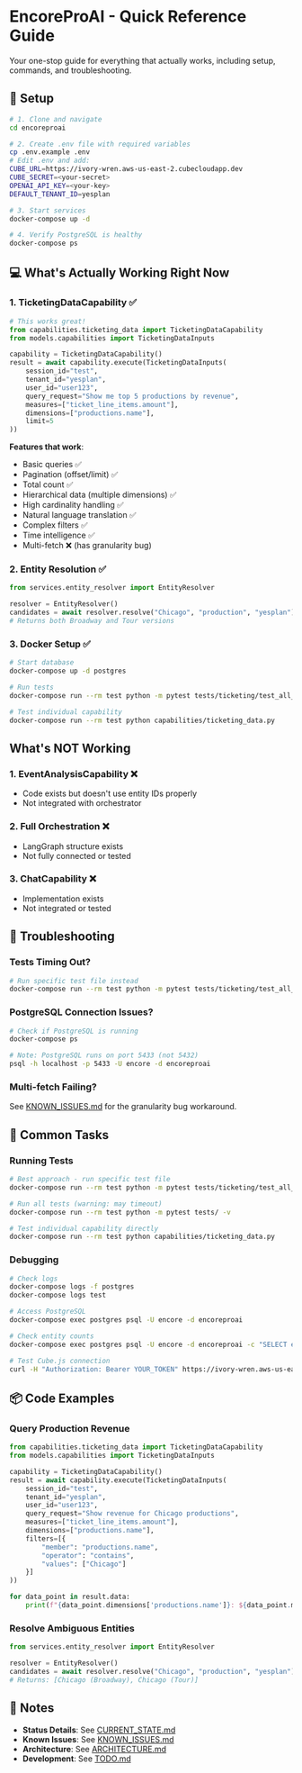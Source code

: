 # EncoreProAI - Quick Reference Guide

Your one-stop guide for everything that actually works, including setup, commands, and troubleshooting.

## 🚀 Setup

```bash
# 1. Clone and navigate
cd encoreproai

# 2. Create .env file with required variables
cp .env.example .env
# Edit .env and add:
CUBE_URL=https://ivory-wren.aws-us-east-2.cubecloudapp.dev
CUBE_SECRET=<your-secret>
OPENAI_API_KEY=<your-key>
DEFAULT_TENANT_ID=yesplan

# 3. Start services
docker-compose up -d

# 4. Verify PostgreSQL is healthy
docker-compose ps
```

## 💻 What's Actually Working Right Now

### 1. TicketingDataCapability ✅
```python
# This works great!
from capabilities.ticketing_data import TicketingDataCapability
from models.capabilities import TicketingDataInputs

capability = TicketingDataCapability()
result = await capability.execute(TicketingDataInputs(
    session_id="test",
    tenant_id="yesplan",
    user_id="user123",
    query_request="Show me top 5 productions by revenue",
    measures=["ticket_line_items.amount"],
    dimensions=["productions.name"],
    limit=5
))
```

**Features that work**:
- Basic queries ✅
- Pagination (offset/limit) ✅
- Total count ✅
- Hierarchical data (multiple dimensions) ✅
- High cardinality handling ✅
- Natural language translation ✅
- Complex filters ✅
- Time intelligence ✅
- Multi-fetch ❌ (has granularity bug)

### 2. Entity Resolution ✅
```python
from services.entity_resolver import EntityResolver

resolver = EntityResolver()
candidates = await resolver.resolve("Chicago", "production", "yesplan")
# Returns both Broadway and Tour versions
```

### 3. Docker Setup ✅
```bash
# Start database
docker-compose up -d postgres

# Run tests
docker-compose run --rm test python -m pytest tests/ticketing/test_all_features.py -v

# Test individual capability
docker-compose run --rm test python capabilities/ticketing_data.py
```

## What's NOT Working

### 1. EventAnalysisCapability ❌
- Code exists but doesn't use entity IDs properly
- Not integrated with orchestrator

### 2. Full Orchestration ❌
- LangGraph structure exists
- Not fully connected or tested

### 3. ChatCapability ❌
- Implementation exists
- Not integrated or tested

## 🔧 Troubleshooting

### Tests Timing Out?
```bash
# Run specific test file instead
docker-compose run --rm test python -m pytest tests/ticketing/test_all_features.py -v
```

### PostgreSQL Connection Issues?
```bash
# Check if PostgreSQL is running
docker-compose ps

# Note: PostgreSQL runs on port 5433 (not 5432)
psql -h localhost -p 5433 -U encore -d encoreproai
```

### Multi-fetch Failing?
See [KNOWN_ISSUES.md](docs/KNOWN_ISSUES.md#1-multi-fetch-granularity-error) for the granularity bug workaround.

## 🎯 Common Tasks

### Running Tests
```bash
# Best approach - run specific test file
docker-compose run --rm test python -m pytest tests/ticketing/test_all_features.py -v

# Run all tests (warning: may timeout)
docker-compose run --rm test python -m pytest tests/ -v

# Test individual capability directly
docker-compose run --rm test python capabilities/ticketing_data.py
```

### Debugging
```bash
# Check logs
docker-compose logs -f postgres
docker-compose logs test

# Access PostgreSQL
docker-compose exec postgres psql -U encore -d encoreproai

# Check entity counts
docker-compose exec postgres psql -U encore -d encoreproai -c "SELECT entity_type, COUNT(*) FROM entities GROUP BY entity_type;"

# Test Cube.js connection
curl -H "Authorization: Bearer YOUR_TOKEN" https://ivory-wren.aws-us-east-2.cubecloudapp.dev/cubejs-api/v1/meta
```

## 📦 Code Examples

### Query Production Revenue
```python
from capabilities.ticketing_data import TicketingDataCapability
from models.capabilities import TicketingDataInputs

capability = TicketingDataCapability()
result = await capability.execute(TicketingDataInputs(
    session_id="test",
    tenant_id="yesplan",
    user_id="user123",
    query_request="Show revenue for Chicago productions",
    measures=["ticket_line_items.amount"],
    dimensions=["productions.name"],
    filters=[{
        "member": "productions.name",
        "operator": "contains",
        "values": ["Chicago"]
    }]
))

for data_point in result.data:
    print(f"{data_point.dimensions['productions.name']}: ${data_point.measures['ticket_line_items.amount']:,.0f}")
```

### Resolve Ambiguous Entities
```python
from services.entity_resolver import EntityResolver

resolver = EntityResolver()
candidates = await resolver.resolve("Chicago", "production", "yesplan")
# Returns: [Chicago (Broadway), Chicago (Tour)]
```

## 📝 Notes

- **Status Details**: See [CURRENT_STATE.md](docs/CURRENT_STATE.md)
- **Known Issues**: See [KNOWN_ISSUES.md](docs/KNOWN_ISSUES.md) 
- **Architecture**: See [ARCHITECTURE.md](docs/ARCHITECTURE.md)
- **Development**: See [TODO.md](docs/TODO.md)